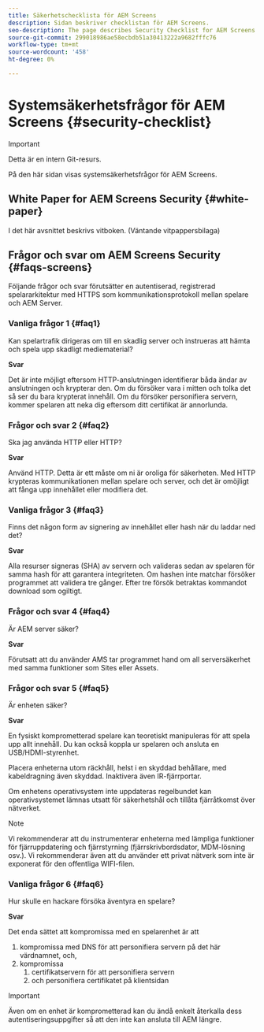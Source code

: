 ```yaml
---
title: Säkerhetschecklista för AEM Screens
description: Sidan beskriver checklistan för AEM Screens.
seo-description: The page describes Security Checklist for AEM Screens
source-git-commit: 299018986ae58ecbdb51a30413222a9682fffc76
workflow-type: tm+mt
source-wordcount: '458'
ht-degree: 0%

---
```



# Systemsäkerhetsfrågor för AEM Screens {#security-checklist}

>[!IMPORTANT]
>Detta är en intern Git-resurs.

På den här sidan visas systemsäkerhetsfrågor för AEM Screens.


## White Paper for AEM Screens Security {#white-paper}

I det här avsnittet beskrivs vitboken. (Väntande vitpappersbilaga)


## Frågor och svar om AEM Screens Security {#faqs-screens}

Följande frågor och svar förutsätter en autentiserad, registrerad spelararkitektur med HTTPS som kommunikationsprotokoll mellan spelare och AEM Server.

### Vanliga frågor 1 {#faq1}

Kan spelartrafik dirigeras om till en skadlig server och instrueras att hämta och spela upp skadligt mediematerial?

**Svar**

Det är inte möjligt eftersom HTTP-anslutningen identifierar båda ändar av anslutningen och krypterar den. Om du försöker vara i mitten och tolka det så ser du bara krypterat innehåll. Om du försöker personifiera servern, kommer spelaren att neka dig eftersom ditt certifikat är annorlunda.


### Frågor och svar 2 {#faq2}

Ska jag använda HTTP eller HTTP?

**Svar**

Använd HTTP. Detta är ett måste om ni är oroliga för säkerheten. Med HTTP krypteras kommunikationen mellan spelare och server, och det är omöjligt att fånga upp innehållet eller modifiera det.


### Vanliga frågor 3 {#faq3}

Finns det någon form av signering av innehållet eller hash när du laddar ned det?

**Svar**

Alla resurser signeras (SHA) av servern och valideras sedan av spelaren för samma hash för att garantera integriteten.
Om hashen inte matchar försöker programmet att validera tre gånger. Efter tre försök betraktas kommandot download som ogiltigt.


### Frågor och svar 4 {#faq4}

Är AEM server säker?

**Svar**

Förutsatt att du använder AMS tar programmet hand om all serversäkerhet med samma funktioner som Sites eller Assets.


### Frågor och svar 5 {#faq5}

Är enheten säker?

**Svar**

En fysiskt komprometterad spelare kan teoretiskt manipuleras för att spela upp allt innehåll. Du kan också koppla ur spelaren och ansluta en USB/HDMI-styrenhet.

Placera enheterna utom räckhåll, helst i en skyddad behållare, med kabeldragning även skyddad. Inaktivera även IR-fjärrportar.

Om enhetens operativsystem inte uppdateras regelbundet kan operativsystemet lämnas utsatt för säkerhetshål och tillåta fjärråtkomst över nätverket.

>[!NOTE]
>
>Vi rekommenderar att du instrumenterar enheterna med lämpliga funktioner för fjärruppdatering och fjärrstyrning (fjärrskrivbordsdator, MDM-lösning osv.). Vi rekommenderar även att du använder ett privat nätverk som inte är exponerat för den offentliga WIFI-filen.


### Vanliga frågor 6 {#faq6}

Hur skulle en hackare försöka äventyra en spelare?

**Svar**

Det enda sättet att kompromissa med en spelarenhet är att

1. kompromissa med DNS för att personifiera servern på det här värdnamnet, och,
1. kompromissa
   1. certifikatservern för att personifiera servern
   1. och personifiera certifikatet på klientsidan

>[!IMPORTANT]
>Även om en enhet är komprometterad kan du ändå enkelt återkalla dess autentiseringsuppgifter så att den inte kan ansluta till AEM längre.





